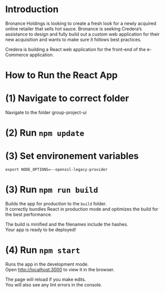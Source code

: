 # Introduction 
Bronance Holdings is looking to create a fresh look for a newly acquired online retailer that sells hot sauce. Bronance is seeking Credera’s assistance to design and fully build out a custom web application for their new acquisition and wants to make sure it follows best practices. 

Credera is building a React web application for the front-end of the e-Commerce application.

# How to Run the React App

# (1) Navigate to correct folder

Navigate to the folder group-project-ui

# (2) Run `npm update`

# (3) Set environement variables

`export NODE_OPTIONS=--openssl-legacy-provider`

# (3) Run `npm run build`

Builds the app for production to the `build` folder.\
It correctly bundles React in production mode and optimizes the build for the best performance.

The build is minified and the filenames include the hashes.\
Your app is ready to be deployed!

# (4) Run `npm start`

Runs the app in the development mode.\
Open [http://localhost:3000](http://localhost:3000) to view it in the browser.

The page will reload if you make edits.\
You will also see any lint errors in the console.

